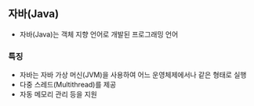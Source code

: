 ## 자바(Java)
* 자바(Java)는 객체 지향 언어로 개발된 프로그래밍 언어

### 특징
* 자바는 자바 가상 머신(JVM)을 사용하여 어느 운영체제에서나 같은 형태로 실행
* 다중 스레드(Multithread)를 제공
* 자동 메모리 관리 등을 지원
